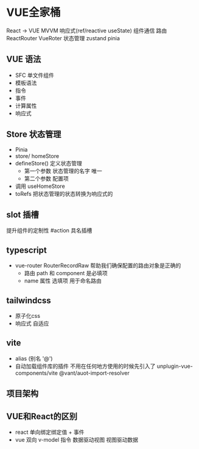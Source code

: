 # VUE全家桶

React  ->  VUE  MVVM 响应式(ref/reactive useState) 组件通信
路由 ReactRouter VueRoter
状态管理  zustand  pinia

## VUE 语法
- SFC  单文件组件
- 模板语法
- 指令
- 事件
- 计算属性
- 响应式

## Store 状态管理
- Pinia 
- store/
  homeStore
- defineStore() 定义状态管理
  - 第一个参数 状态管理的名字  唯一
  - 第二个参数 配置项
- 调用 useHomeStore
- toRefs 把状态管理的状态转换为响应式的

## slot 插槽
   提升组件的定制性 #action 具名插槽

## typescript  
- vue-router RouterRecordRaw 帮助我们确保配置的路由对象是正确的
   - 路由 path 和 component 是必填项
   - name 属性 选填项 用于命名路由
   

## tailwindcss
  - 原子化css
  - 响应式 自适应

## vite
- alias (别名 '@')
- 自动加载组件库的插件
  不用在任何地方使用的时候先引入了
  unplugin-vue-components/vite
  @vant/auot-import-resolver

## 项目架构


## VUE和React的区别
- react 单向绑定绑定值 + 事件
- vue 双向 v-model 指令 数据驱动视图 视图驱动数据